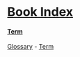 # [Book Index](#book-index)

#### [Term](#term)  
  
[Glossary][1] - [Term][2]

[1]: ../glossary.md#term "GIVEN a term 'Term' AND option 'indexFile' is './sub/index.md' AND the glossary file is in './glossary.md' AND config option 'linking' is 'relative'
THEN the term MUST be linked with a path '../glossary.md#term'."

[2]: ../glossary.md#term
